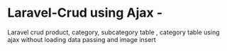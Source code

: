 # Laravel-Crud using Ajax -
Laravel crud product, category, subcategory table , category table using ajax without loading data passing and image insert 
